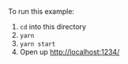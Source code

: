 To run this example:

1. `cd` into this directory
2. `yarn`
3. `yarn start`
4. Open up [http://localhost:1234/](http://localhost:1234/)
